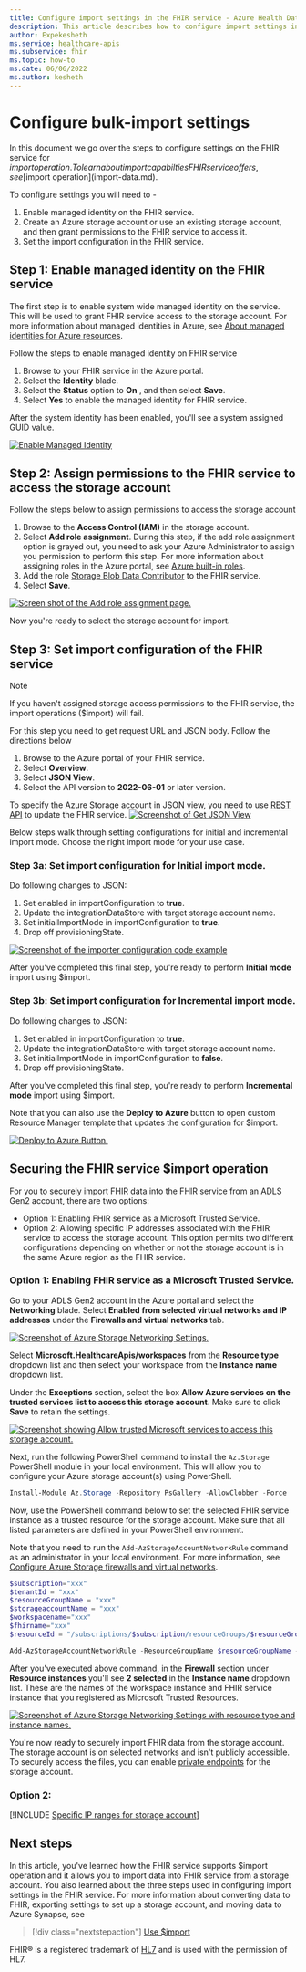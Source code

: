 ```yaml
---
title: Configure import settings in the FHIR service - Azure Health Data Services
description: This article describes how to configure import settings in the FHIR service.
author: Expekesheth
ms.service: healthcare-apis
ms.subservice: fhir
ms.topic: how-to
ms.date: 06/06/2022
ms.author: kesheth
---
```


# Configure bulk-import settings
In this document we go over the steps to configure settings on the FHIR service for $import operation. To learn about import capabilties FHIR service offers, see [$import operation](import-data.md).

To configure settings you will need to - 
 1. Enable managed identity on the FHIR service.
 1. Create an Azure storage account or use an existing storage account, and then grant permissions to the FHIR service to access it.
 1. Set the import configuration in the FHIR service.

## Step 1: Enable managed identity on the FHIR service

The first step is to enable system wide managed identity on the service. This will be used to grant FHIR service access to the storage account. 
For more information about managed identities in Azure, see [About managed identities for Azure resources](../../active-directory/managed-identities-azure-resources/overview.md).

Follow the steps to enable managed identity on FHIR service
1. Browse to your FHIR service in the Azure portal.
2. Select the **Identity** blade. 
3. Select the **Status** option to **On** , and then select **Save**.
4. Select **Yes** to enable the managed identity for FHIR service. 

After the system identity has been enabled, you'll see a system assigned GUID value.

[![Enable Managed Identity](media/export-data/fhir-mi-enabled.png)](media/export-data/fhir-mi-enabled.png#lightbox)


## Step 2: Assign permissions to the FHIR service to access the storage account

Follow the steps below to assign permissions to access the storage account
1. Browse to the **Access Control (IAM)** in the storage account.
2. Select **Add role assignment**. During this step, if the add role assignment option is grayed out, you need to ask your Azure Administrator to assign you permission to perform this step.
For more information about assigning roles in the Azure portal, see [Azure built-in roles](../../role-based-access-control/role-assignments-portal.md).
3. Add the role [Storage Blob Data Contributor](../../role-based-access-control/built-in-roles.md#storage-blob-data-contributor) to the FHIR service.
4. Select **Save**.

[![Screen shot of the Add role assignment page.](media/bulk-import/add-role-assignment-page.png)](media/bulk-import/add-role-assignment-page.png#lightbox)

Now you're ready to select the storage account for import.

## Step 3: Set import configuration of the FHIR service

> [!NOTE]
> If you haven't assigned storage access permissions to the FHIR service, the import operations ($import) will fail.

For this step you need to get request URL and JSON body. Follow the directions below
1. Browse to the Azure portal of your FHIR service.
2. Select **Overview**.
3. Select **JSON View**.
4. Select the API version to **2022-06-01** or later version. 

To specify the Azure Storage account in JSON view, you need to use [REST API](/rest/api/healthcareapis/services/create-or-update) to update the FHIR service.
[![Screenshot of Get JSON View](media/bulk-import/fhir-json-view.png)](media/bulk-import/fhir-json-view.png#lightbox)

Below steps walk through setting configurations for initial and incremental import mode. Choose the right import mode for your use case. 

### Step 3a: Set import configuration for Initial import mode.
Do following changes to JSON:
1. Set enabled in importConfiguration to **true**.
2. Update the integrationDataStore with target storage account name.
3. Set initialImportMode in importConfiguration to **true**.
4. Drop off provisioningState.

[![Screenshot of the importer configuration code example](media/bulk-import/import-url-and-body.png)](media/bulk-import/import-url-and-body.png#lightbox)

After you've completed this final step, you're ready to perform **Initial mode** import using $import.

### Step 3b: Set import configuration for Incremental import mode.

Do following changes to JSON:
1. Set enabled in importConfiguration to **true**.
2. Update the integrationDataStore with target storage account name.
3. Set initialImportMode in importConfiguration to **false**.
4. Drop off provisioningState.

After you've completed this final step, you're ready to perform **Incremental mode** import using $import.


Note that you can also use the **Deploy to Azure** button to open custom Resource Manager template that updates the configuration for $import.

 [![Deploy to Azure Button.](https://aka.ms/deploytoazurebutton)](https://portal.azure.com/#create/Microsoft.Template/uri/https%3A%2F%2Fraw.githubusercontent.com%2FAzure%2Fazure-quickstart-templates%2Fmaster%2Fquickstarts%2Fmicrosoft.healthcareapis%2Ffhir-import%2Fazuredeploy.json)

## Securing the FHIR service $import operation
For you to securely import FHIR data into the FHIR service from an ADLS Gen2 account, there are two options:

* Option 1: Enabling FHIR service as a Microsoft Trusted Service.
* Option 2: Allowing specific IP addresses associated with the FHIR service to access the storage account. 
This option permits two different configurations depending on whether or not the storage account is in the same Azure region as the FHIR service.

### Option 1: Enabling FHIR service as a Microsoft Trusted Service.

Go to your ADLS Gen2 account in the Azure portal and select the **Networking** blade. Select **Enabled from selected virtual networks and IP addresses** under the **Firewalls and virtual networks** tab.

[![Screenshot of Azure Storage Networking Settings.](media/export-data/storage-networking-1.png)](media/export-data/storage-networking-1.png#lightbox)
  
Select **Microsoft.HealthcareApis/workspaces** from the **Resource type** dropdown list and then select your workspace from the **Instance name** dropdown list.

Under the **Exceptions** section, select the box **Allow Azure services on the trusted services list to access this storage account**. Make sure to click **Save** to retain the settings. 

[![Screenshot showing Allow trusted Microsoft services to access this storage account.](media/export-data/exceptions.png)](media/export-data/exceptions.png#lightbox)
  
Next, run the following PowerShell command to install the `Az.Storage` PowerShell module in your local environment. This will allow you to configure your Azure storage account(s) using PowerShell.

```PowerShell
Install-Module Az.Storage -Repository PsGallery -AllowClobber -Force 
``` 

Now, use the PowerShell command below to set the selected FHIR service instance as a trusted resource for the storage account. Make sure that all listed parameters are defined in your PowerShell environment. 

Note that you need to run the `Add-AzStorageAccountNetworkRule` command as an administrator in your local environment. For more information, see [Configure Azure Storage firewalls and virtual networks](../../storage/common/storage-network-security.md).

```PowerShell
$subscription="xxx"
$tenantId = "xxx"
$resourceGroupName = "xxx"
$storageaccountName = "xxx"
$workspacename="xxx"
$fhirname="xxx"
$resourceId = "/subscriptions/$subscription/resourceGroups/$resourceGroupName/providers/Microsoft.HealthcareApis/workspaces/$workspacename/fhirservices/$fhirname"

Add-AzStorageAccountNetworkRule -ResourceGroupName $resourceGroupName -Name $storageaccountName -TenantId $tenantId -ResourceId $resourceId
```

After you've executed above command, in the **Firewall** section under **Resource instances** you'll see **2 selected** in the **Instance name** dropdown list. These are the names of the workspace instance and FHIR service instance that you registered as Microsoft Trusted Resources.

[![Screenshot of Azure Storage Networking Settings with resource type and instance names.](media/export-data/storage-networking-2.png)](media/export-data/storage-networking-2.png#lightbox)
  
You're now ready to securely import FHIR data from the storage account. The storage account is on selected networks and isn't publicly accessible. To securely access the files, you can enable [private endpoints](../../storage/common/storage-private-endpoints.md) for the storage account.

### Option 2:
[!INCLUDE [Specific IP ranges for storage account](../includes/common-ip-address-storage-account.md)]

## Next steps

In this article, you've learned how the FHIR service supports $import operation and it allows you to import data into FHIR service from a storage account. You also learned about the three steps used in configuring import settings in the FHIR service. For more information about converting data to FHIR, exporting settings to set up a storage account, and moving data to Azure Synapse, see

>[!div class="nextstepaction"]
>[Use $import](import-data.md)

FHIR&#174; is a registered trademark of [HL7](https://hl7.org/fhir/) and is used with the permission of HL7.
